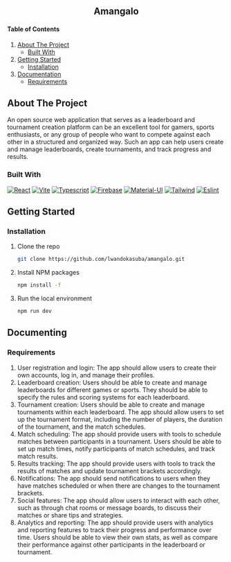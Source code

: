 <h2 align="center">Amangalo</h2>

<div>
  <h4>Table of Contents</h4>
  <ol>
    <li>
      <a href="#about-the-project">About The Project</a>
      <ul>
        <li><a href="#built-with">Built With</a></li>
      </ul>
    </li>
    <li>
      <a href="#getting-started">Getting Started</a>
      <ul>
        <li><a href="#installation">Installation</a></li>
      </ul>
    </li>
    <li>
      <a href="#documenting">Documentation</a>
      <ul>
        <li>
          <a href="adr">Requirements</a>
        </li>
      </ul>
    </li>
  </ol>
</div>

<!-- ABOUT THE PROJECT -->
## About The Project
<p>An open source web application that serves as a leaderboard and tournament creation platform can be an excellent tool for gamers, sports enthusiasts, or any group of people who want to compete against each other in a structured and organized way. Such an app can help users create and manage leaderboards, create tournaments, and track progress and results.</p>

### Built With
[![React][React.js]][React-url]
[![Vite]][Vite]
[![Typescript]][Typescript]
[![Firebase]][Firebase]
[![Material-UI]][Material-UI]
[![Tailwind]][Tailwind]
[![Eslint]][Eslint]

<!-- Getting Started -->
## Getting Started

### Installation

1. Clone the repo
   ```sh
   git clone https://github.com/lwandokasuba/amangalo.git
   ```
2. Install NPM packages
   ```sh
   npm install -f
   ```
3. Run the local environment
    ```sh
    npm run dev
    ```
    
 <!-- Documenting -->
 ## Documenting
 
 ### Requirements
 <ol>
  <li>User registration and login: The app should allow users to create their own accounts, log in, and manage their profiles.</li>
  <li>Leaderboard creation: Users should be able to create and manage leaderboards for different games or sports. They should be able to specify the rules and scoring systems for each leaderboard.</li>
  <li>Tournament creation: Users should be able to create and manage tournaments within each leaderboard. The app should allow users to set up the tournament format, including the number of players, the duration of the tournament, and the match schedules.</li>
 <li>Match scheduling: The app should provide users with tools to schedule matches between participants in a tournament. Users should be able to set up match times, notify participants of match schedules, and track match results.</li>
 <li>Results tracking: The app should provide users with tools to track the results of matches and update tournament brackets accordingly.</li>
 <li>Notifications: The app should send notifications to users when they have matches scheduled or when there are changes to the tournament brackets.</li>
 <li>Social features: The app should allow users to interact with each other, such as through chat rooms or message boards, to discuss their matches or share tips and strategies.</li>
 <li>Analytics and reporting: The app should provide users with analytics and reporting features to track their progress and performance over time. Users should be able to view their own stats, as well as compare their performance against other participants in the leaderboard or tournament.</li>
 </ol>
 
 
 
 


[React.js]: https://img.shields.io/badge/React-20232A?style=for-the-badge&logo=react&logoColor=61DAFB
[React-url]: https://reactjs.org/
[Typescript]: https://img.shields.io/badge/Typescript-20232A?style=for-the-badge&logo=typescript
[graphql]: https://img.shields.io/badge/Graphql-20232A?style=for-the-badge&logo=graphql
[firebase]: https://img.shields.io/badge/Firebase-20232A?style=for-the-badge&logo=firebase
[Material-UI]: https://img.shields.io/badge/mui-20232A?style=for-the-badge&logo=mui
[Eslint]: https://img.shields.io/badge/eslint-20232A?style=for-the-badge&logo=eslint
[Vite]: https://img.shields.io/badge/Vite-20232A?style=for-the-badge&logo=vite
[Tailwind]: https://img.shields.io/badge/Tailwind-20232A?style=for-the-badge&logo=tailwindcss
